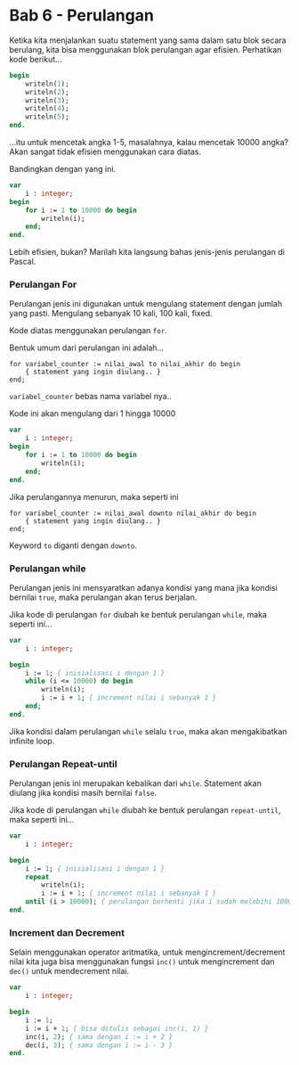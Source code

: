 # Bab 6 - Perulangan

Ketika kita menjalankan suatu statement yang sama dalam satu blok secara berulang, kita bisa menggunakan blok perulangan agar efisien. Perhatikan kode berikut...

```pas
begin
    writeln(1);
    writeln(2);
    writeln(3);
    writeln(4);
    writeln(5);
end.
```

...itu untuk mencetak angka 1-5, masalahnya, kalau mencetak 10000 angka? Akan sangat tidak efisien menggunakan cara diatas.

Bandingkan dengan yang ini.

```pas
var
    i : integer;
begin
    for i := 1 to 10000 do begin
        writeln(i);
    end;
end.
```

Lebih efisien, bukan? Marilah kita langsung bahas jenis-jenis perulangan di Pascal.

### Perulangan For ###

Perulangan jenis ini digunakan untuk mengulang statement dengan jumlah yang pasti. Mengulang sebanyak 10 kali, 100 kali, fixed.

Kode diatas menggunakan perulangan `for`.

Bentuk umum dari perulangan ini adalah...

```
for variabel_counter := nilai_awal to nilai_akhir do begin
    { statement yang ingin diulang.. }
end;
```

`variabel_counter` bebas nama variabel nya..

Kode ini akan mengulang dari 1 hingga 10000

```pas
var
    i : integer;
begin
    for i := 1 to 10000 do begin
        writeln(i);
    end;
end.
```

Jika perulangannya menurun, maka seperti ini

```
for variabel_counter := nilai_awal downto nilai_akhir do begin
    { statement yang ingin diulang.. }
end;
```

Keyword `to` diganti dengan `downto`.

### Perulangan while ###

Perulangan jenis ini mensyaratkan adanya kondisi yang mana jika kondisi bernilai `true`, maka perulangan akan terus berjalan.

Jika kode di perulangan `for` diubah ke bentuk perulangan `while`, maka seperti ini...

```pas
var
    i : integer;

begin
    i := 1; { inisialisasi i dengan 1 }
    while (i <= 10000) do begin
        writeln(i);
        i := i + 1; { increment nilai i sebanyak 1 }
    end;
end.


```

Jika kondisi dalam perulangan `while` selalu `true`, maka akan mengakibatkan infinite loop.

### Perulangan Repeat-until ###

Perulangan jenis ini merupakan kebalikan dari `while`. Statement akan diulang jika kondisi masih bernilai `false`.

Jika kode di perulangan `while` diubah ke bentuk perulangan `repeat-until`, maka seperti ini...

```pas
var
    i : integer;

begin
    i := 1; { inisialisasi i dengan 1 }
    repeat
        writeln(i);
        i := i + 1; { increment nilai i sebanyak 1 }
    until (i > 10000); { perulangan berhenti jika i sudah melebihi 10000 }
end.
```

### Increment dan Decrement ###

Selain menggunakan operator aritmatika, untuk mengincrement/decrement nilai kita juga bisa menggunakan fungsi `inc()` untuk mengincrement dan `dec()` untuk mendecrement nilai.

```pas
var
    i : integer;

begin
    i := 1;
    i := i + 1; { bisa ditulis sebagai inc(i, 1) }
    inc(i, 2); { sama dengan i := i + 2 }
    dec(i, 3); { sama dengan i := i - 3 }
end.
```
